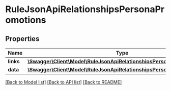 # RuleJsonApiRelationshipsPersonaPromotions

## Properties
Name | Type | Description | Notes
------------ | ------------- | ------------- | -------------
**links** | [**\Swagger\Client\Model\RuleJsonApiRelationshipsPersonaPromotionsLinks**](RuleJsonApiRelationshipsPersonaPromotionsLinks.md) |  | [optional] 
**data** | [**\Swagger\Client\Model\RuleJsonApiRelationshipsPersonaPromotionsData[]**](RuleJsonApiRelationshipsPersonaPromotionsData.md) |  | [optional] 

[[Back to Model list]](../../README.md#documentation-for-models) [[Back to API list]](../../README.md#documentation-for-api-endpoints) [[Back to README]](../../README.md)

